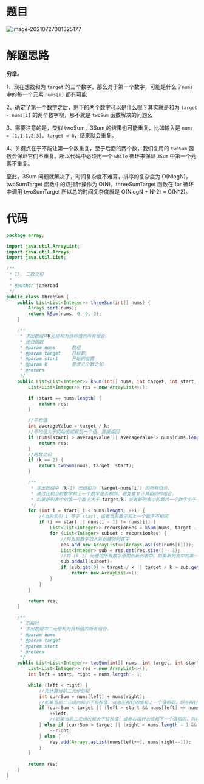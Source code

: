# 题目

![image-20210727001325177](https://gitee.com/janeroad/iamge-cloud/raw/master/NoteImage/image-20210727001325177.png)



# 解题思路

**穷举。**

1、现在想找和为 `target` 的三个数字，那么对于第一个数字，可能是什么？`nums` 中的每一个元素 `nums[i]` 都有可能



2、确定了第一个数字之后，剩下的两个数字可以是什么呢？其实就是和为 `target - nums[i]` 的两个数字呗，那不就是 `twoSum` 函数解决的问题么



3、需要注意的是，类似 twoSum，3Sum 的结果也可能重复，比如输入是 `nums = [1,1,1,2,3], target = 6`，结果就会重复。


4、关键点在于不能让第一个数重复，至于后面的两个数，我们复用的 `twoSum` 函数会保证它们不重复。所以代码中必须用一个 `while` 循环来保证 `3Sum` 中第一个元素不重复。



至此，3Sum 问题就解决了，时间复杂度不难算，排序的复杂度为 O(NlogN)，twoSumTarget 函数中的双指针操作为 O(N)，threeSumTarget 函数在 for 循环中调用 twoSumTarget 所以总的时间复杂度就是 O(NlogN + N^2) = O(N^2)。



# 代码



```java
package array;

import java.util.ArrayList;
import java.util.Arrays;
import java.util.List;

/**
 * 15. 三数之和
 *
 * @author janeroad
 */
public class ThreeSum {
    public List<List<Integer>> threeSum(int[] nums) {
        Arrays.sort(nums);
        return kSum(nums, 0, 0, 3);
    }

    /**
     * 求出数组中K元组和为目标值的所有组合。
     * 递归函数
     * @param nums      数组
     * @param target    目标数
     * @param start     开始的位置
     * @param k         要求几个数之和
     * @return
     */
    public List<List<Integer>> kSum(int[] nums, int target, int start, int k) {
        List<List<Integer>> res = new ArrayList<>();

        if (start == nums.length) {
            return res;
        }

        //平均值
        int averageValue = target / k;
        //平均值大于初始值或最后一个值，直接返回
        if (nums[start] > averageValue || averageValue > nums[nums.length - 1]) {
            return res;
        }
        //两数之和
        if (k == 2) {
            return twoSum(nums, target, start);
        }

        /**
         * 求出数组中 (k-1) 元组和为 (target-nums[i]) 的所有组合。
         * 通过比较当前数字和上一个数字是否相同，避免重复计算相同的组合。
         * 如果新列表中的第一个数字大于 target/k，或者新列表中的最后一个数字小于 target/k，则返回空列表，因为此时的组合中的数字范围不可能与 target 相等。
         */
        for (int i = start; i < nums.length; ++i) {
            //当前索引 i 等于 start，或者当前数字和上一个数字不相同
            if (i == start || nums[i - 1] != nums[i]) {
                List<List<Integer>> recursionRes = kSum(nums, target - nums[i], i + 1, k - 1);
                for (List<Integer> subset : recursionRes) {
                    //将当前数字放入新创建的列表中
                    res.add(new ArrayList<>(Arrays.asList(nums[i])));
                    List<Integer> sub = res.get(res.size() - 1);
                    //将 (k-1) 元组的所有数字添加到新列表中。如果新列表中的第一个数字大于 target/k，或者新列表中的最后一个数字小于 target/k，则返回空列表。
                    sub.addAll(subset);
                    if (sub.get(0) > target / k || target / k > sub.get(sub.size() - 1))
                        return new ArrayList<>();
                }
            }
        }

        return res;
    }

    /**
     * 双指针
     * 求出数组中二元组和为目标值的所有组合。
     * @param nums
     * @param target
     * @param start
     * @return
     */
    public List<List<Integer>> twoSum(int[] nums, int target, int start) {
        List<List<Integer>> res = new ArrayList<>();
        int left = start, right = nums.length - 1;

        while (left < right) {
            //先计算当前二元组的和
            int currSum = nums[left] + nums[right];
            //如果当前二元组的和小于目标值，或者左指针的值和上一个值相同，将左指针右移一位。
            if (currSum < target || (left > start && nums[left] == nums[left - 1])) {
                ++left;
                //如果当前二元组的和大于目标值，或者右指针的值和下一个值相同，则将右指针左移一位。
            } else if (currSum > target || (right < nums.length - 1 && nums[right] == nums[right + 1])) {
                --right;
            } else {
                res.add(Arrays.asList(nums[left++], nums[right--]));
            }
        }

        return res;
    }
}
```